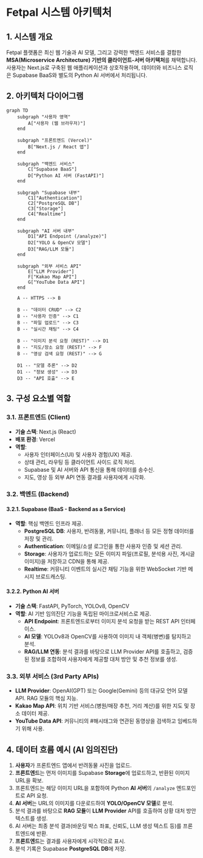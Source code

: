 # Fetpal 시스템 아키텍처

## 1. 시스템 개요

Fetpal 플랫폼은 최신 웹 기술과 AI 모델, 그리고 강력한 백엔드 서비스를 결합한 **MSA(Microservice Architecture) 기반의 클라이언트-서버 아키텍처**를 채택합니다. 사용자는 Next.js로 구축된 웹 애플리케이션과 상호작용하며, 데이터와 비즈니스 로직은 Supabase BaaS와 별도의 Python AI 서버에서 처리됩니다.

## 2. 아키텍처 다이어그램

```mermaid
graph TD
    subgraph "사용자 영역"
        A["사용자 (웹 브라우저)"]
    end

    subgraph "프론트엔드 (Vercel)"
        B["Next.js / React 앱"]
    end

    subgraph "백엔드 서비스"
        C["Supabase BaaS"]
        D["Python AI 서버 (FastAPI)"]
    end

    subgraph "Supabase 내부"
        C1["Authentication"]
        C2["PostgreSQL DB"]
        C3["Storage"]
        C4["Realtime"]
    end

    subgraph "AI 서버 내부"
        D1["API Endpoint (/analyze)"]
        D2["YOLO & OpenCV 모델"]
        D3["RAG/LLM 모듈"]
    end

    subgraph "외부 서비스 API"
        E["LLM Provider"]
        F["Kakao Map API"]
        G["YouTube Data API"]
    end

    A -- HTTPS --> B

    B -- "데이터 CRUD" --> C2
    B -- "사용자 인증" --> C1
    B -- "파일 업로드" --> C3
    B -- "실시간 채팅" --> C4

    B -- "이미지 분석 요청 (REST)" --> D1
    B -- "지도/장소 요청 (REST)" --> F
    B -- "영상 검색 요청 (REST)" --> G

    D1 -- "모델 추론" --> D2
    D1 -- "정보 생성" --> D3
    D3 -- "API 호출" --> E
```

## 3. 구성 요소별 역할

### 3.1. 프론트엔드 (Client)

- **기술 스택**: Next.js (React)
- **배포 환경**: Vercel
- **역할**:
  - 사용자 인터페이스(UI) 및 사용자 경험(UX) 제공.
  - 상태 관리, 라우팅 등 클라이언트 사이드 로직 처리.
  - Supabase 및 AI 서버와 API 통신을 통해 데이터를 송수신.
  - 지도, 영상 등 외부 API 연동 결과를 사용자에게 시각화.

### 3.2. 백엔드 (Backend)

#### 3.2.1. Supabase (BaaS - Backend as a Service)

- **역할**: 핵심 백엔드 인프라 제공.
  - **PostgreSQL DB**: 사용자, 반려동물, 커뮤니티, 플래너 등 모든 정형 데이터를 저장 및 관리.
  - **Authentication**: 이메일/소셜 로그인을 통한 사용자 인증 및 세션 관리.
  - **Storage**: 사용자가 업로드하는 모든 이미지 파일(프로필, 분석용 사진, 게시글 이미지)을 저장하고 CDN을 통해 제공.
  - **Realtime**: 커뮤니티 이벤트의 실시간 채팅 기능을 위한 WebSocket 기반 메시지 브로드캐스팅.

#### 3.2.2. Python AI 서버

- **기술 스택**: FastAPI, PyTorch, YOLOv8, OpenCV
- **역할**: AI 기반 임의진단 기능을 독립된 마이크로서비스로 제공.
  - **API Endpoint**: 프론트엔드로부터 이미지 분석 요청을 받는 REST API 인터페이스.
  - **AI 모델**: YOLOv8과 OpenCV를 사용하여 이미지 내 객체(병변)를 탐지하고 분석.
  - **RAG/LLM 연동**: 분석 결과를 바탕으로 LLM Provider API를 호출하고, 검증된 정보를 조합하여 사용자에게 제공할 대처 방안 및 추천 정보를 생성.

### 3.3. 외부 서비스 (3rd Party APIs)

- **LLM Provider**: OpenAI(GPT) 또는 Google(Gemini) 등의 대규모 언어 모델 API. RAG 모듈의 핵심 지능.
- **Kakao Map API**: 위치 기반 서비스(병원/매장 추천, 거리 계산)를 위한 지도 및 장소 데이터 제공.
- **YouTube Data API**: 커뮤니티의 #해시태그와 연관된 동영상을 검색하고 임베드하기 위해 사용.

## 4. 데이터 흐름 예시 (AI 임의진단)

1.  **사용자**가 프론트엔드 앱에서 반려동물 사진을 업로드.
2.  **프론트엔드**는 먼저 이미지를 Supabase **Storage**에 업로드하고, 반환된 이미지 URL을 확보.
3.  프론트엔드는 해당 이미지 URL을 포함하여 Python **AI 서버**의 `/analyze` 엔드포인트로 API 요청.
4.  **AI 서버**는 URL의 이미지를 다운로드하여 **YOLO/OpenCV 모델**로 분석.
5.  분석 결과를 바탕으로 **RAG 모듈**이 **LLM Provider** API를 호출하여 상황 대처 방안 텍스트를 생성.
6.  AI 서버는 최종 분석 결과(바운딩 박스 좌표, 신뢰도, LLM 생성 텍스트 등)를 프론트엔드에 반환.
7.  **프론트엔드**는 결과를 사용자에게 시각적으로 표시.
8.  분석 기록은 Supabase **PostgreSQL DB**에 저장.
